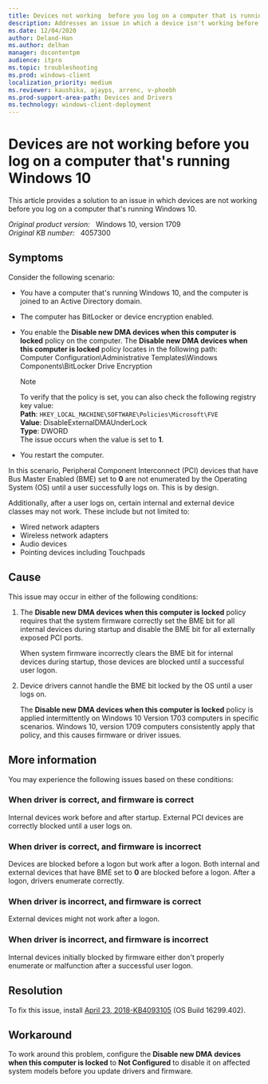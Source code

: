 ```yaml
---
title: Devices not working  before you log on a computer that is running Windows 10
description: Addresses an issue in which a device isn't working before a logon in Windows 10. For example, wireless doesn't connect until a user logon.
ms.date: 12/04/2020
author: Deland-Han
ms.author: delhan 
manager: dscontentpm
audience: itpro
ms.topic: troubleshooting
ms.prod: windows-client
localization_priority: medium
ms.reviewer: kaushika, ajayps, arrenc, v-phoebh
ms.prod-support-area-path: Devices and Drivers
ms.technology: windows-client-deployment
---
```

# Devices are not working before you log on a computer that's running Windows 10

This article provides a solution to an issue in which devices are not working before you log on a computer that's running Windows 10.

_Original product version:_ &nbsp; Windows 10, version 1709  
_Original KB number:_ &nbsp; 4057300

## Symptoms

Consider the following scenario:

- You have a computer that's running Windows 10, and the computer is joined to an Active Directory domain.
- The computer has BitLocker or device encryption enabled.
- You enable the **Disable new DMA devices when this computer is locked** policy on the computer. The **Disable new DMA devices when this computer is locked** policy locates in the following path:  
Computer Configuration\\Administrative Templates\\Windows Components\\BitLocker Drive Encryption

  > [!Note]
  To verify that the policy is set, you can also check the following registry key value:  
  **Path**: `HKEY_LOCAL_MACHINE\SOFTWARE\Policies\Microsoft\FVE`  
  **Value**: DisableExternalDMAUnderLock  
  **Type**: DWORD  
  The issue occurs when the value is set to **1**.

- You restart the computer.

In this scenario, Peripheral Component Interconnect (PCI) devices that have Bus Master Enabled (BME) set to **0** are not enumerated by the Operating System (OS) until a user successfully logs on. This is by design.

Additionally, after a user logs on, certain internal and external device classes may not work. These include but not limited to:

- Wired network adapters
- Wireless network adapters
- Audio devices
- Pointing devices including Touchpads

## Cause

This issue may occur in either of the following conditions:

1. The **Disable new DMA devices when this computer is locked** policy requires that the system firmware correctly set the BME bit for all internal devices during startup and disable the BME bit for all externally exposed PCI ports.

    When system firmware incorrectly clears the BME bit for internal devices during startup, those devices are blocked until a successful user logon.
2. Device drivers cannot handle the BME bit locked by the OS until a user logs on.

    The **Disable new DMA devices when this computer is locked** policy is applied intermittently on Windows 10 Version 1703 computers in specific scenarios. Windows 10, version 1709 computers consistently apply that policy, and this causes firmware or driver issues.

## More information

You may experience the following issues based on these conditions:

### When driver is correct, and firmware is correct

Internal devices work before and after startup. External PCI devices are correctly blocked until a user logs on.

### When driver is correct, and firmware is incorrect

Devices are blocked before a logon but work after a logon. Both internal and external devices that have BME set to **0** are blocked before a logon. After a logon, drivers enumerate correctly.

### When driver is incorrect, and firmware is correct

External devices might not work after a logon.

### When driver is incorrect, and firmware is incorrect

Internal devices initially blocked by firmware either don't properly enumerate or malfunction after a successful user logon.

## Resolution

To fix this issue, install [April 23, 2018-KB4093105](https://support.microsoft.com/help/4093105/windows-10-update-kb4093105) (OS Build 16299.402).

## Workaround

To work around this problem, configure the **Disable new DMA devices when this computer is locked** to **Not Configured** to disable it on affected system models before you update drivers and firmware.
